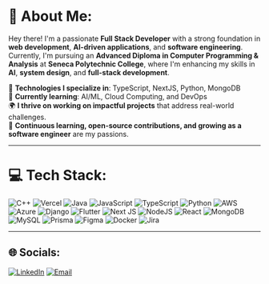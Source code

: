 # 💫 About Me:
Hey there! I'm a passionate **Full Stack Developer** with a strong foundation in **web development**, **AI-driven applications**, and **software engineering**. Currently, I'm pursuing an **Advanced Diploma in Computer Programming & Analysis** at **Seneca Polytechnic College**, where I'm enhancing my skills in **AI**, **system design**, and **full-stack development**.

🔧 **Technologies I specialize in**: TypeScript, NextJS, Python, MongoDB  
🌱 **Currently learning**: AI/ML, Cloud Computing, and DevOps  
🌍 **I thrive on working on impactful projects** that address real-world challenges.  
🚀 **Continuous learning, open-source contributions, and growing as a software engineer** are my passions.

---
# 💻 Tech Stack:
![C++](https://img.shields.io/badge/c++-%2300599C.svg?style=for-the-badge&logo=c%2B%2B&logoColor=white) ![Vercel](https://img.shields.io/badge/Vercel-000000.svg?style=for-the-badge&logo=vercel&logoColor=white) ![Java](https://img.shields.io/badge/Java-F7DF1E.svg?style=for-the-badge&logo=java&logoColor=white) ![JavaScript](https://img.shields.io/badge/JavaScript-%23323330.svg?style=for-the-badge&logo=javascript&logoColor=%23F7DF1E) ![TypeScript](https://img.shields.io/badge/TypeScript-%23007ACC.svg?style=for-the-badge&logo=typescript&logoColor=white) ![Python](https://img.shields.io/badge/Python-3670A0.svg?style=for-the-badge&logo=python&logoColor=ffdd54) ![AWS](https://img.shields.io/badge/AWS-FF9900.svg?style=for-the-badge&logo=amazon-aws&logoColor=white) ![Azure](https://img.shields.io/badge/Azure-%230072C6.svg?style=for-the-badge&logo=microsoftazure&logoColor=white) ![Django](https://img.shields.io/badge/Django-%23092E20.svg?style=for-the-badge&logo=django&logoColor=white) ![Flutter](https://img.shields.io/badge/Flutter-%2302569B.svg?style=for-the-badge&logo=Flutter&logoColor=white) ![Next JS](https://img.shields.io/badge/Next-black?style=for-the-badge&logo=next.js&logoColor=white) ![NodeJS](https://img.shields.io/badge/Node.js-6DA55F?style=for-the-badge&logo=node.js&logoColor=white) ![React](https://img.shields.io/badge/React-%2320232a.svg?style=for-the-badge&logo=react&logoColor=%2361DAFB) ![MongoDB](https://img.shields.io/badge/MongoDB-%234ea94b.svg?style=for-the-badge&logo=mongodb&logoColor=white) ![MySQL](https://img.shields.io/badge/MySQL-4479A1.svg?style=for-the-badge&logo=mysql&logoColor=white) ![Prisma](https://img.shields.io/badge/Prisma-3982CE?style=for-the-badge&logo=Prisma&logoColor=white) ![Figma](https://img.shields.io/badge/Figma-%23F24E1E.svg?style=for-the-badge&logo=figma&logoColor=white) ![Docker](https://img.shields.io/badge/Docker-%230db7ed.svg?style=for-the-badge&logo=docker&logoColor=white) ![Jira](https://img.shields.io/badge/Jira-%230A0FFF.svg?style=for-the-badge&logo=jira&logoColor=white)

---

## 🌐 Socials:
[![LinkedIn](https://img.shields.io/badge/LinkedIn-%230077B5.svg?logo=linkedin&logoColor=white)](https://www.linkedin.com/in/adityatambee/)  [![Email](https://img.shields.io/badge/Email-D14836.svg?logo=gmail&logoColor=white)](mailto:tambeaditya222@gmail.com)
